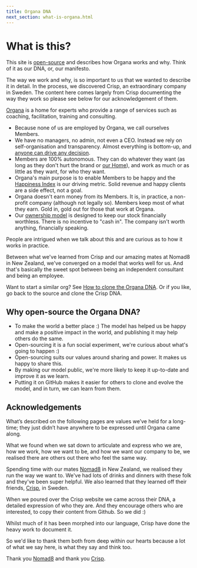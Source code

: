 ```yaml
---
title: Organa DNA
next_section: what-is-organa.html
---
```


What is this?
=============

This site is [open-source](http://en.wikipedia.org/wiki/Open_source) and describes how Organa works and why. Think of it as our DNA, or, our manifesto.

The way we work and why, is so important to us that we wanted to describe it in detail. In the process, we discovered Crisp, an extraordinary company in Sweden. The content here comes largely from Crisp documenting the way they work so please see below for our acknowledgement of them. 

[Organa](https://www.organa.com.au) is a home for experts who provide a range of services such as coaching, facilitation, training and consulting.

- Because none of us are employed by Organa, we call ourselves Members.
- We have no managers, no admin, not even a CEO. Instead we rely on self-organisation and transparency. Almost everything is bottom-up, and [anyone can drive any decision](/dna/docs/decisions.html).
-   Members are 100% autonomous. They can do whatever they want (as long as they don't hurt the brand or [our Home](https://organa-dna.github.io/dna/docs/what-is-organa.html)), and work as much or as little as they want, for who they want.
-   Organa's main purpose is to enable Members to be happy and the [Happiness Index](https://organa-dna.github.io/dna/docs/happiness-index.html) is our driving metric. Solid revenue and happy clients are a side effect, not a goal.
-   Organa doesn't earn money from its Members. It is, in practice, a non-profit company (although not legally so). Members keep most of what they earn. Gold in, gold out for those that work at Organa.
-   Our [ownership model](https://organa-dna.github.io/dna/docs/ownership-model.html) is designed to keep our stock financially worthless. There is no incentive to "cash in". The company isn't worth anything, financially speaking. 


People are intrigued when we talk about this and are curious as to how it works in practice. 

Between what we've learned from Crisp and our amazing mates at Nomad8 in New Zealand, we've converged on a model that works well for us. And that's basically the sweet spot between being an independent consultant and being an employee. 

Want to start a similar org? See [How to clone the Organa DNA](https://organa-dna.github.io/dna/docs/how-to-copy.html). Or if you like, go back to the source and clone the Crisp DNA.

Why open-source the Organa DNA?
------------------------------

-   To make the world a better place :) The model has helped us be happy and make a positive impact in the world, and publishing it may help others do the same.
-   Open-sourcing it is a fun social experiment, we're curious about what's going to happen :)
- Open-sourcing suits our values around sharing and power. It makes us happy to share this.
-   By making our model public, we're more likely to keep it up-to-date and improve it as we learn.
-   Putting it on GitHub makes it easier for others to clone and evolve the model, and in turn, we can learn from them.

Acknowledgements
------------------------------

What’s described on the following pages are values we’ve held for a long-time; they just didn’t have anywhere to be expressed until Organa came along.

What we found when we sat down to articulate and express who we are, how we work, how we want to be, and how we want our company to be, we realised there are others out there who feel the same way. 

Spending time with our mates [Nomad8](https://nomad8.com) in New Zealand, we realised they run the way we want to. We've had lots of drinks and dinners with these folk and they've been super helpful. We also learned that they learned off their friends, [Crisp](https://www.crisp.se), in Sweden. 

When we poured over the Crisp website we came across their DNA, a detailed expression of who they are. And they encourage others who are interested, to copy their content from Github. So we did :) 

Whilst much of it has been morphed into our language, Crisp have done the heavy work to document it.

So we'd like to thank them both from deep within our hearts because a lot of what we say here, is what they say and think too.

Thank you [Nomad8](https://nomad8.com) and thank you [Crisp](https://www.crisp.se).

